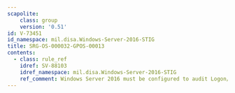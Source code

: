 ```yaml
---
scapolite:
    class: group
    version: '0.51'
id: V-73451
id_namespace: mil.disa.Windows-Server-2016-STIG
title: SRG-OS-000032-GPOS-00013
contents:
  - class: rule_ref
    idref: SV-88103
    idref_namespace: mil.disa.Windows-Server-2016-STIG
    ref_comment: Windows Server 2016 must be configured to audit Logon/Logof ...
---
```


